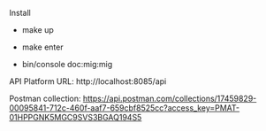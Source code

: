 Install

- make up 

- make enter 

- bin/console doc:mig:mig

API Platform URL: http://localhost:8085/api

Postman collection: https://api.postman.com/collections/17459829-00095841-712c-460f-aaf7-659cbf8525cc?access_key=PMAT-01HPPGNK5MGC9SVS3BGAQ194S5
